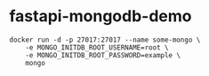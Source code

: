 # fastapi-mongodb-demo



```
docker run -d -p 27017:27017 --name some-mongo \
	-e MONGO_INITDB_ROOT_USERNAME=root \
	-e MONGO_INITDB_ROOT_PASSWORD=example \
	mongo
```
